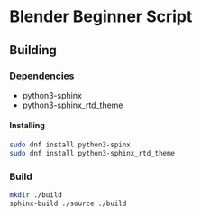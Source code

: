 # Blender Beginner Script

## Building

### Dependencies

* python3-sphinx
* python3-sphinx_rtd_theme

#### Installing

```bash
sudo dnf install python3-spinx
sudo dnf install python3-sphinx_rtd_theme
```

### Build
```bash
mkdir ./build
sphinx-build ./source ./build
```
